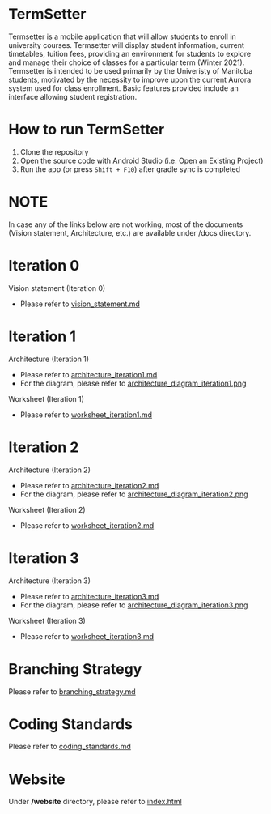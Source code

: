 # TermSetter

Termsetter is a mobile application that will allow students to enroll in university courses. Termsetter will display student information, current timetables, tuition fees, providing an environment for students to explore and manage their choice of classes for a particular term (Winter 2021). Termsetter is intended to be used primarily by the Univeristy of Manitoba students, motivated by the necessity to improve upon the current Aurora system used for class enrollment. Basic features provided include an interface allowing student registration.

# How to run TermSetter

1. Clone the repository
2. Open the source code with Android Studio (i.e. Open an Existing Project)
3. Run the app (or press `Shift + F10`) after gradle sync is completed

# NOTE

In case any of the links below are not working, most of the documents (Vision statement, Architecture, etc.) are available under /docs directory.

# Iteration 0

Vision statement (Iteration 0)
- Please refer to [vision_statement.md](https://code.cs.umanitoba.ca/3350-winter-2021-a02/group-6/aurora-but-better-a02-group-6/-/blob/master/docs/vision_statement.md)
 
# Iteration 1

Architecture (Iteration 1)
- Please refer to [architecture_iteration1.md](https://code.cs.umanitoba.ca/3350-winter-2021-a02/group-6/aurora-but-better-a02-group-6/-/blob/master/docs/architecture_iteration1.md)
- For the diagram, please refer to [architecture_diagram_iteration1.png](https://code.cs.umanitoba.ca/3350-winter-2021-a02/group-6/aurora-but-better-a02-group-6/-/blob/master/docs/architecture_diagram_iteration1.png)

Worksheet (Iteration 1)
- Please refer to [worksheet_iteration1.md](https://code.cs.umanitoba.ca/3350-winter-2021-a02/group-6/aurora-but-better-a02-group-6/-/blob/master/docs/worksheet_iteration1.md)

# Iteration 2

Architecture (Iteration 2)
- Please refer to [architecture_iteration2.md](https://code.cs.umanitoba.ca/3350-winter-2021-a02/group-6/aurora-but-better-a02-group-6/-/blob/master/docs/architecture_iteration2.md)
- For the diagram, please refer to [architecture_diagram_iteration2.png](https://code.cs.umanitoba.ca/3350-winter-2021-a02/group-6/aurora-but-better-a02-group-6/-/blob/master/docs/architecture_diagram_iteration2.png)

Worksheet (Iteration 2)
- Please refer to [worksheet_iteration2.md](https://code.cs.umanitoba.ca/3350-winter-2021-a02/group-6/aurora-but-better-a02-group-6/-/blob/master/docs/worksheet_iteration2.md)

# Iteration 3

Architecture (Iteration 3)
- Please refer to [architecture_iteration3.md](https://code.cs.umanitoba.ca/3350-winter-2021-a02/group-6/aurora-but-better-a02-group-6/-/blob/master/docs/architecture_iteration3.md)
- For the diagram, please refer to [architecture_diagram_iteration3.png](https://code.cs.umanitoba.ca/3350-winter-2021-a02/group-6/aurora-but-better-a02-group-6/-/blob/master/docs/architecture_diagram_iteration3.png)

Worksheet (Iteration 3)
- Please refer to [worksheet_iteration3.md](https://code.cs.umanitoba.ca/3350-winter-2021-a02/group-6/aurora-but-better-a02-group-6/-/blob/master/docs/worksheet_iteration3.md)

# Branching Strategy

Please refer to [branching_strategy.md](https://code.cs.umanitoba.ca/3350-winter-2021-a02/group-6/aurora-but-better-a02-group-6/-/blob/master/docs/branching_strategy.md)

# Coding Standards

Please refer to [coding_standards.md](https://code.cs.umanitoba.ca/3350-winter-2021-a02/group-6/aurora-but-better-a02-group-6/-/blob/master/docs/coding_standards.md)

# Website

Under **/website** directory, please refer to [index.html](https://code.cs.umanitoba.ca/3350-winter-2021-a02/group-6/aurora-but-better-a02-group-6/-/blob/master/website/index.html)

